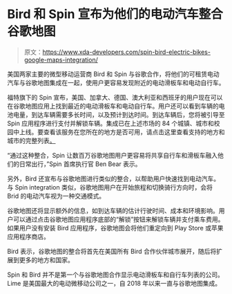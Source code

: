 # Bird 和 Spin 宣布为他们的电动汽车整合谷歌地图

> 原文：<https://www.xda-developers.com/spin-bird-electric-bikes-google-maps-integration/>

美国两家主要的微型移动运营商 Bird 和 Spin 与谷歌合作，将他们的可租赁电动汽车与谷歌地图集成在一起，使用户更容易发现附近的电动滑板车和电动自行车。

福特旗下的 Spin 宣布，美国、加拿大、德国、澳大利亚和西班牙的用户现在可以在谷歌地图应用上找到最近的电动滑板车和电动自行车。用户还可以看到车辆的电池电量，到达车辆需要多长时间，以及预计到达时间。到达车辆后，您将被引导至 Spin 应用程序进行支付并解锁车辆。集成已在上述市场的 84 个城镇、城市和校园中上线。要查看该服务在您所在的地方是否可用，请点击这里查看支持的地方和城市的完整列表[。](https://drive.google.com/file/d/1EiLPGa0TwRCJ1kZJPoLf6w7iuoSNTUGU/view)

“通过这种整合，Spin 让数百万谷歌地图用户更容易将共享自行车和滑板车融入他们的日常出行，”Spin 首席执行官 Ben Bear 表示。

另外，Bird 还宣布与谷歌地图进行类似的整合，以帮助用户快速找到电动汽车。与 Spin integration 类似，谷歌地图用户在开始旅程和切换骑行方向时，会将 Brid 的电动汽车视为一种交通模式。

谷歌地图还将显示额外的信息，如到达车辆的估计行驶时间、成本和环境影响。用户可以通过点击谷歌地图应用程序底部的“解锁”按钮来解锁车辆并支付乘车费用。如果用户没有安装 Bird 应用程序，谷歌地图会将他们重定向到 Play Store 或苹果应用程序商店。

Bird 表示，谷歌地图的整合将首先在美国所有 Bird 合作伙伴城市展开，随后将扩展到更多的地方和国家。

Spin 和 Bird 并不是第一个与谷歌地图合作显示电动滑板车和自行车列表的公司。Lime 是美国最大的电动微移动公司之一，自 2018 年以来一直与谷歌地图集成。